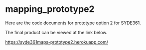 # mapping_prototype2

Here are the code documents for prototype option 2 for SYDE361.

The final product can be viewed at the link below.

https://syde361maps-prototype2.herokuapp.com/